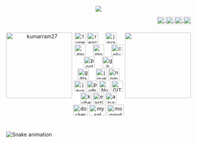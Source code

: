 <p align="center">
  <a href="https://git.io/typing-svg">
    <img src="https://readme-typing-svg.herokuapp.com/?lines=Hello,+There!+👋;This+is+Kumar+....;Nice+to+meet+you!&center=true&size=27">
  </a>
</p>

<div align="right" style="text-decoration: none;" >
  <a href="https://www.linkedin.com/in/kumarsatyasriram" target="_blank">
    <img alt="LinkedIn" title="LinkedIn" height="20" width="20" style="vertical-align: middle;" src="https://cdn.simpleicons.org/linkedin">
  </a>
  <a href="https://www.npmjs.com/~kumarsatyasriram" target="_blank">
    <img alt="npm" title="npm" height="20" width="20" style="vertical-align: middle;" src="https://cdn.simpleicons.org/npm">
  </a>
  <a href="https://dev.to/b_kumar" target="_blank">
    <img alt="dev.to" title="dev.to" height="20" style="vertical-align: middle;" src="https://i.imgur.com/mVm29vK.png">
  </a>
  <img height="20" style="vertical-align: middle;" src="https://visitor-badge.laobi.icu/badge?page_id=zumrudu-anka.zumrudu-anka">
</div>

###

<p align="center">
  <div align="center">
    <a href="https://github.com/kumarram27/github-readme-streak-stats" title="Go to Source">
      <img align="left" height=180 src="https://streak-stats.demolab.com/?user=kumarram27&theme=react&border=61dafb&background=FFFFFF00&hide_border=true" alt="kumarram27" />
    </a>
    <a href="https://github.com/kumarram27/github-readme-stats">
      <img align="right" height=180 src="https://github-readme-stats.vercel.app/api/top-langs/?username=kumarram27&hide=c%23,powershell,Mathematica,Ruby,Objective-C,Objective-C%2b%2b,Cuda&title_color=61dafb&text_color=ffffff&icon_color=61dafb&langs_count=8&layout=compact&border_color=61dafb&hide_border=true&size_weight=0.5&bg_color=00000000&count_weight=0.5" />
    </a>
  </div>
</p>

###

<p align="center">
  <img src="https://cdn.jsdelivr.net/gh/devicons/devicon/icons/typescript/typescript-original.svg" height="30" title="typescript" alt="typescript logo"  />
  <img src="https://cdn.jsdelivr.net/gh/devicons/devicon/icons/react/react-original.svg" height="30" alt="react logo"  />
  <!-- <img src="https://cdn.jsdelivr.net/gh/devicons/devicon/icons/spring/spring-original.svg" height="30" alt="spring logo"  /> -->
  <!-- <img width="12" /> -->
  <!-- <img src="https://cdn.jsdelivr.net/gh/devicons/devicon/icons/nodejs/nodejs-original.svg" height="30" alt="nodejs logo"  /> -->
  <!-- <img width="12" />
  <img src="https://cdn.jsdelivr.net/gh/devicons/devicon/icons/css3/css3-original.svg" height="30" alt="css3 logo"  />
  <img width="12" /> -->
  <!-- <img src="https://cdn.jsdelivr.net/gh/devicons/devicon/icons/angularjs/angularjs-original.svg" height="30" alt="angularjs logo"  /> -->
  <!-- <img width="12" />
  <img src="https://cdn.jsdelivr.net/gh/devicons/devicon/icons/html5/html5-original.svg" height="30" alt="html5 logo"  /> -->
  <!-- <img src="https://cdn.jsdelivr.net/gh/devicons/devicon/icons/java/java-original.svg" height="30" alt="java logo"  /> -->
  <img width="12" />
  <img src="https://cdn.jsdelivr.net/gh/devicons/devicon/icons/javascript/javascript-original.svg" height="30" alt="javascript logo"  />
  <img width="12" />
  <img src="https://cdn.jsdelivr.net/gh/devicons/devicon/icons/mysql/mysql-original.svg" height="30" alt="mysql logo"  />
  <img width="12" />
  <img src="https://cdn.jsdelivr.net/gh/devicons/devicon/icons/mongodb/mongodb-original.svg" height="30" alt="mongodb logo"  />
  <img width="12" />
  <img src="https://cdn.jsdelivr.net/gh/devicons/devicon/icons/cplusplus/cplusplus-original.svg" height="30" alt="cplusplus logo"  />
  <img width="12" />
  <img src="https://cdn.jsdelivr.net/gh/devicons/devicon/icons/postgresql/postgresql-original.svg" height="30" alt="postgresql logo"  />
  <img width="12" />
  <img src="https://cdn.jsdelivr.net/gh/devicons/devicon/icons/git/git-original.svg" height="30" alt="git logo"  />
  <img width="12" />
  <img src="https://cdn.jsdelivr.net/gh/devicons/devicon/icons/gitlab/gitlab-original.svg" height="30" alt="gitlab logo"  />
  <img width="12" />
  <img src="https://cdn.jsdelivr.net/gh/devicons/devicon/icons/jquery/jquery-original.svg" height="30" alt="jquery logo"  />
  <img src="https://cdn.jsdelivr.net/gh/devicons/devicon/icons/npm/npm-original-wordmark.svg" height="30" alt="npm logo"  />
  <img src="https://www.vectorlogo.zone/logos/java/java-icon.svg" alt="java"  height="30"/> 
  <img src="https://www.vectorlogo.zone/logos/python/python-icon.svg" alt="python" height="30" />
  <!-- <img src="https://www.vectorlogo.zone/logos/springio/springio-icon.svg" alt="spring"  height="30"/> -->
  <img src="https://www.vectorlogo.zone/logos/nodejs/nodejs-icon.svg" alt="Nodejs"  height="30"/>
  <img src="https://www.vectorlogo.zone/logos/git-scm/git-scm-icon.svg" alt="GIT"  height="30"/> 
  <img src="https://www.vectorlogo.zone/logos/kubernetes/kubernetes-icon.svg" alt="kubernetes"  height="30"/>
  <img src="https://www.vectorlogo.zone/logos/reactjs/reactjs-icon.svg" alt="eastic"  height="30"/>
  <img src="https://www.vectorlogo.zone/logos/microsoft_azure/microsoft_azure-icon.svg" alt="azure"  height="30"/>
  <img src="https://www.vectorlogo.zone/logos/docker/docker-official.svg" alt="docker" width="40" height="30"/>
  <img src="https://www.vectorlogo.zone/logos/mysql/mysql-icon.svg" alt="mysql" width="45" height="30"/>
  <img src="https://www.vectorlogo.zone/logos/mongodb/mongodb-icon.svg" alt="mongodb" width="45" height="30"/>
</p>

###



<br>

<img src="https://raw.githubusercontent.com/kumarram27/kumarram27/output/snake.svg" alt="Snake animation" />
